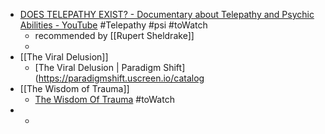 - [DOES TELEPATHY EXIST? - Documentary about Telepathy and Psychic Abilities - YouTube](https://www.youtube.com/watch?v=xvFgTsJvV7U) #Telepathy #psi #toWatch
	- recommended by [[Rupert Sheldrake]]
	-
- [[The Viral Delusion]]
	- [The Viral Delusion | Paradigm Shift](https://paradigmshift.uscreen.io/catalog
- [[The Wisdom of Trauma]]
	- [The Wisdom Of Trauma](https://thewisdomoftrauma.com/) #toWatch
-
	-